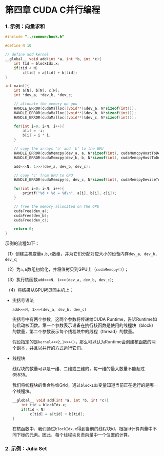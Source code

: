 # 第四章 CUDA C并行编程

### 1. 示例：向量求和

```c
#include "../common/book.h"

#define N 10

// define add kernel
__global__ void add(int *a, int *b, int *c){
    int tid = blockIdx.x;
    if(tid < N)
        c[tid] = a[tid] + b[tid];
}

int main(){
    int a[N], b[N], c[N];
    int *dev_a, *dev_b, *dev_c;

    // allocate the memory on gpu
    HANDLE_ERROR(cudaMalloc((void**)&dev_a, N*sizeof(int)));
    HANDLE_ERROR(cudaMalloc((void**)&dev_b, N*sizeof(int)));
    HANDLE_ERROR(cudaMalloc((void**)&dev_c, N*sizeof(int)));

    for(int i=0; i<N; i++){
        a[i] = -i;
        b[i] = i * i;
    }

    // copy the arrays 'a' and 'b' to the GPU
    HANDLE_ERROR(cudaMemcpy(dev_a, a, N*sizeof(int), cudaMemcpyHostToDevice));
    HANDLE_ERROR(cudaMemcpy(dev_b, b, N*sizeof(int), cudaMemcpyHostToDevice));

    add<<<N, 1>>>(dev_a, dev_b, dev_c);

    // copy 'c' from GPU to CPU
    HANDLE_ERROR(cudaMemcpy(c, dev_c, N*sizeof(int), cudaMemcpyDeviceToHost));

    for(int i=0; i<N; i++){
        printf("%d + %d = %d\n", a[i], b[i], c[i]);
    }

    // free the memory allocated on the GPU
    cudaFree(dev_a);
    cudaFree(dev_b);
    cudaFree(dev_c);

    return 0;
}
```

示例的流程如下：

​	（1）创建主机变量`a,b,c`数组，并为它们分配对应大小的设备内存`dev_a, dev_b, dev_c`;

​	（2）为`a,b`数组初始化，并将值拷贝到GPU上（`cudaMemcpy()`）；

​	（3）执行核函数`add<<<N, 1>>>(dev_a, dev_b, dev_c)`;

​	（4）将结果从GPU拷贝回主机上；

* 尖括号语法

  `add<<<N, 1>>>(dev_a, dev_b, dev_c)`

  尖括号中有两个参数，这两个参数将传递给CUDA Runtime，告诉Runtime如何启动核函数。第一个参数表示设备在执行核函数是使用的线程块（block）的数量，第二个参数表示每个线程块中的线程（thread）的数量。

  假设指定的是`kernel<<<2,1>>>()`，那么可以认为Runtime会创建核函数的两个副本，并且以并行的方式运行它们。

* 线程块

  线程块的数量可以是一维、二维或三维的，每一维的最大数量不能超过65535。

  我们将线程块的集合称维Grid。通过`blockIdx`变量知道当前正在运行的是哪一个线程块。

  ```c
  __global__ void add(int *a, int *b, int *c){
      int tid = blockIdx.x;
      if(tid < N)
          c[tid] = a[tid] + b[tid];
  }
  ```

  在核函数中，我们通过`blockIdx.x`得到当前的线程块id，根据id计算向量中不同下标的元素。因此，每个线程块负责向量中一个位置的计算。

### 2. 示例：Julia Set

```

```

